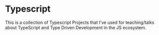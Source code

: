 # Typescript

This is a collection of Typescript Projects that I've used for teaching/talks about TypeScript and Type Driven Development in the JS ecosystem.

